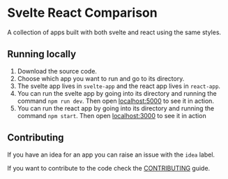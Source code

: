 # Svelte React Comparison

A collection of apps built with both svelte and react using the same styles.

## Running locally

1. Download the source code.
2. Choose which app you want to run and go to its directory.
3. The svelte app lives in `svelte-app` and the react app lives in `react-app`.
4. You can run the svelte app by going into its directory and running the command `npm run dev`. Then open [localhost:5000](http://localhost:5000) to see it in action.
5. You can run the react app by going into its directory and running the command `npm start`. Then open [localhost:3000](http://localhost:3000) to see it in action

## Contributing

If you have an idea for an app you can raise an issue with the `idea` label.

If you want to contribute to the code check the [CONTRIBUTING](CONTRIBUTING.md) guide.
